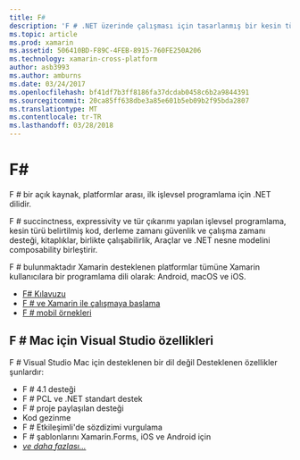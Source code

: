 ```yaml
---
title: F#
description: 'F # .NET üzerinde çalışması için tasarlanmış bir kesin türü belirtilmiş işlevsel programlama dilidir'
ms.topic: article
ms.prod: xamarin
ms.assetid: 506410BD-F89C-4FEB-8915-760FE250A206
ms.technology: xamarin-cross-platform
author: asb3993
ms.author: amburns
ms.date: 03/24/2017
ms.openlocfilehash: bf41df7b3ff8186fa37dcdab0458c6b2a9844391
ms.sourcegitcommit: 20ca85ff638dbe3a85e601b5eb09b2f95bda2807
ms.translationtype: MT
ms.contentlocale: tr-TR
ms.lasthandoff: 03/28/2018
---
```

# <a name="f35"></a>F&#35;

F # bir açık kaynak, platformlar arası, ilk işlevsel programlama için .NET dilidir.

F # succinctness, expressivity ve tür çıkarımı yapılan işlevsel programlama, kesin türü belirtilmiş kod, derleme zamanı güvenlik ve çalışma zamanı desteği, kitaplıklar, birlikte çalışabilirlik, Araçlar ve .NET nesne modelini composability birleştirir.

F # bulunmaktadır Xamarin desteklenen platformlar tümüne Xamarin kullanıcılara bir programlama dili olarak: Android, macOS ve iOS.

- [F# Kılavuzu](https://docs.microsoft.com/en-us/dotnet/fsharp/)
- [F # ve Xamarin ile çalışmaya başlama](overview.md)
- [F # mobil örnekleri](samples.md)

## <a name="f-features-in-visual-studio-for-mac"></a>F # Mac için Visual Studio özellikleri

F # Visual Studio Mac için desteklenen bir dil değil Desteklenen özellikler şunlardır:

- F # 4.1 desteği
- F # PCL ve .NET standart destek
- F # proje paylaşılan desteği
- Kod gezinme
- F # Etkileşimli'de sözdizimi vurgulama
- F # şablonlarını Xamarin.Forms, iOS ve Android için
- [*ve daha fazlası...*](https://developer.xamarin.com/releases/studio/xamarin.studio_6.0/xamarin.studio_6.0/#F_Enhancements)

